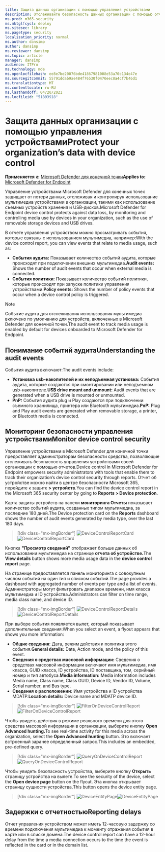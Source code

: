 ```yaml
---
title: Защита данных организации с помощью управления устройствами
description: Отслеживайте безопасность данных организации с помощью отчетов по контролю за устройствами.
ms.prod: m365-security
ms.mktglfcycl: deploy
ms.sitesec: library
ms.pagetype: security
localization_priority: normal
ms.author: dansimp
author: dansimp
ms.reviewer: dansimp
ms.topic: article
manager: dansimp
audience: ITPro
ms.technology: mde
ms.openlocfilehash: ee8e7be20076bde41867981008e53a70c134e47e
ms.sourcegitcommit: 55791ddab9ae484f76b30f0470eec8a4cf7b46d1
ms.translationtype: MT
ms.contentlocale: ru-RU
ms.lasthandoff: 04/20/2021
ms.locfileid: "51893918"
---
```

# <a name="protect-your-organizations-data-with-device-control"></a><span data-ttu-id="dc0e3-103">Защита данных организации с помощью управления устройствами</span><span class="sxs-lookup"><span data-stu-id="dc0e3-103">Protect your organization’s data with device control</span></span>

<span data-ttu-id="dc0e3-104">**Применяется к:** [Microsoft Defender для конечной точки](https://go.microsoft.com/fwlink/p/?linkid=2069559)</span><span class="sxs-lookup"><span data-stu-id="dc0e3-104">**Applies to:** [Microsoft Defender for Endpoint](https://go.microsoft.com/fwlink/p/?linkid=2069559)</span></span>

<span data-ttu-id="dc0e3-105">Управление устройствами Microsoft Defender для конечных точек защищает от потери данных, отслеживая и контролируя использование мультимедиа устройствами в организации, такими как использование съемных устройств хранения и USB-дисков.</span><span class="sxs-lookup"><span data-stu-id="dc0e3-105">Microsoft Defender for Endpoint device control protects against data loss, by monitoring and controlling media use by devices in your organization, such as the use of removable storage devices and USB drives.</span></span>

<span data-ttu-id="dc0e3-106">В отчете управления устройством можно просматривать события, которые связаны с использованием мультимедиа, например:</span><span class="sxs-lookup"><span data-stu-id="dc0e3-106">With the device control report, you can view events that relate to media usage, such as:</span></span>

- <span data-ttu-id="dc0e3-107">**События аудита:** Показывает количество событий аудита, которые происходят при подключении внешних мультимедиа.</span><span class="sxs-lookup"><span data-stu-id="dc0e3-107">**Audit events:** Shows the number of audit events that occur when external media is connected.</span></span>
- <span data-ttu-id="dc0e3-108">**События политики:** Показывает количество событий политики, которые происходят при запуске политики управления устройствами.</span><span class="sxs-lookup"><span data-stu-id="dc0e3-108">**Policy events:** Shows the number of policy events that occur when a device control policy is triggered.</span></span>

> [!NOTE]
> <span data-ttu-id="dc0e3-109">Событие аудита для отслеживания использования мультимедиа включено по умолчанию для устройств, включенных в Microsoft Defender для конечной точки.</span><span class="sxs-lookup"><span data-stu-id="dc0e3-109">The audit event to track media usage is enabled by default for devices onboarded to Microsoft Defender for Endpoint.</span></span>

## <a name="understanding-the-audit-events"></a><span data-ttu-id="dc0e3-110">Понимание событий аудита</span><span class="sxs-lookup"><span data-stu-id="dc0e3-110">Understanding the audit events</span></span>

<span data-ttu-id="dc0e3-111">События аудита включают:</span><span class="sxs-lookup"><span data-stu-id="dc0e3-111">The audit events include:</span></span>

- <span data-ttu-id="dc0e3-112">**Установка usb-накопителей и их неподъемная установка:** События аудита, которые создаются при смонтировании или неподъемном usb-накопителе.</span><span class="sxs-lookup"><span data-stu-id="dc0e3-112">**USB drive mount and unmount:** Audit events that are generated when a USB drive is mounted or unmounted.</span></span>
- <span data-ttu-id="dc0e3-113">**PnP:** События аудита plug и Play создаются при подключении съемного хранилища, принтера или Bluetooth мультимедиа.</span><span class="sxs-lookup"><span data-stu-id="dc0e3-113">**PnP:** Plug and Play audit events are generated when removable storage, a printer, or Bluetooth media is connected.</span></span>

## <a name="monitor-device-control-security"></a><span data-ttu-id="dc0e3-114">Мониторинг безопасности управления устройствами</span><span class="sxs-lookup"><span data-stu-id="dc0e3-114">Monitor device control security</span></span>

<span data-ttu-id="dc0e3-115">Управление устройствами в Microsoft Defender для конечной точки предоставляет администраторам безопасности средства, позволяющие отслеживать безопасность управления устройствами своей организации с помощью отчетов.</span><span class="sxs-lookup"><span data-stu-id="dc0e3-115">Device control in Microsoft Defender for Endpoint empowers security administrators with tools that enable them to track their organization’s device control security through reports.</span></span> <span data-ttu-id="dc0e3-116">Отчет об устройстве можно найти в центре безопасности Microsoft 365, перейдите к защите **> устройств.**</span><span class="sxs-lookup"><span data-stu-id="dc0e3-116">You can find the device control report in the Microsoft 365 security center by going to **Reports > Device protection**.</span></span>

<span data-ttu-id="dc0e3-117">Карта защиты устройств на панели **мониторинга Отчеты** показывает количество событий аудита, созданных типом мультимедиа, за последние 180 дней.</span><span class="sxs-lookup"><span data-stu-id="dc0e3-117">The Device protection card on the **Reports** dashboard shows the number of audit events generated by media type, over the last 180 days.</span></span>

> [!div class="mx-imgBorder"]
> <span data-ttu-id="dc0e3-118">![DeviceControlReportCard](images/devicecontrolcard.png)</span><span class="sxs-lookup"><span data-stu-id="dc0e3-118">![DeviceControlReportCard](images/devicecontrolcard.png)</span></span>

<span data-ttu-id="dc0e3-119">Кнопка **"Просмотр сведений"** отображает больше данных об использовании мультимедиа на странице **отчета об устройстве.**</span><span class="sxs-lookup"><span data-stu-id="dc0e3-119">The **View details** button shows more media usage data in the **device control report** page.</span></span>

<span data-ttu-id="dc0e3-120">На странице предоставляется панель мониторинга с совокупным числом событий на один тип и списком событий.</span><span class="sxs-lookup"><span data-stu-id="dc0e3-120">The page provides a dashboard with aggregated number of events per type and a list of events.</span></span> <span data-ttu-id="dc0e3-121">Администраторы могут фильтровать диапазон времени, имя класса мультимедиа и ID устройства.</span><span class="sxs-lookup"><span data-stu-id="dc0e3-121">Administrators can filter on time range, media class name, and device ID.</span></span>

> [!div class="mx-imgBorder"]
> <span data-ttu-id="dc0e3-122">![DeviceControlReportDetails](images/Detaileddevicecontrolreport.png)</span><span class="sxs-lookup"><span data-stu-id="dc0e3-122">![DeviceControlReportDetails](images/Detaileddevicecontrolreport.png)</span></span>

<span data-ttu-id="dc0e3-123">При выборе события появляется вылет, который показывает дополнительные сведения:</span><span class="sxs-lookup"><span data-stu-id="dc0e3-123">When you select an event, a flyout appears that shows you more information:</span></span>

- <span data-ttu-id="dc0e3-124">**Общие сведения:** Дата, режим действия и политика этого события.</span><span class="sxs-lookup"><span data-stu-id="dc0e3-124">**General details:** Date, Action mode, and the policy of this event.</span></span>
- <span data-ttu-id="dc0e3-125">**Сведения о средствах массовой информации:** Сведения о средствах массовой информации включают имя мультимедиа, имя класса, GUID класса, ID устройства, ID поставщика, том, серийный номер и тип автобуса.</span><span class="sxs-lookup"><span data-stu-id="dc0e3-125">**Media information:** Media information includes Media name, Class name, Class GUID, Device ID, Vendor ID, Volume, Serial number, and Bus type.</span></span>
- <span data-ttu-id="dc0e3-126">**Сведения о расположении:** Имя устройства и ID устройства MDATP.</span><span class="sxs-lookup"><span data-stu-id="dc0e3-126">**Location details:** Device name and MDATP device ID.</span></span>

> [!div class="mx-imgBorder"]
> <span data-ttu-id="dc0e3-127">![FilterOnDeviceControlReport](images/devicecontrolreportfilter.png)</span><span class="sxs-lookup"><span data-stu-id="dc0e3-127">![FilterOnDeviceControlReport](images/devicecontrolreportfilter.png)</span></span>

<span data-ttu-id="dc0e3-128">Чтобы увидеть действия в режиме реального времени для этого средства массовой информации в организации, выберите кнопку **Open Advanced hunting.**</span><span class="sxs-lookup"><span data-stu-id="dc0e3-128">To see real-time activity for this media across the organization, select the **Open Advanced hunting** button.</span></span> <span data-ttu-id="dc0e3-129">Это включает встроенный заранее определенный запрос.</span><span class="sxs-lookup"><span data-stu-id="dc0e3-129">This includes an embedded, pre-defined query.</span></span>

> [!div class="mx-imgBorder"]
> <span data-ttu-id="dc0e3-130">![QueryOnDeviceControlReport](images/Devicecontrolreportquery.png)</span><span class="sxs-lookup"><span data-stu-id="dc0e3-130">![QueryOnDeviceControlReport](images/Devicecontrolreportquery.png)</span></span>

<span data-ttu-id="dc0e3-131">Чтобы увидеть безопасность устройства, выберите кнопку **Открыть** страницу устройства на вылете.</span><span class="sxs-lookup"><span data-stu-id="dc0e3-131">To see the security of the device, select the **Open device page** button on the flyout.</span></span> <span data-ttu-id="dc0e3-132">Эта кнопка открывает страницу сущности устройства.</span><span class="sxs-lookup"><span data-stu-id="dc0e3-132">This button opens the device entity page.</span></span>

> [!div class="mx-imgBorder"]
> <span data-ttu-id="dc0e3-133">![DeviceEntityPage](images/Devicesecuritypage.png)</span><span class="sxs-lookup"><span data-stu-id="dc0e3-133">![DeviceEntityPage](images/Devicesecuritypage.png)</span></span>

## <a name="reporting-delays"></a><span data-ttu-id="dc0e3-134">Задержки с отчетностью</span><span class="sxs-lookup"><span data-stu-id="dc0e3-134">Reporting delays</span></span>

<span data-ttu-id="dc0e3-135">Отчет управления устройством может иметь 12-часовую задержку со времени подключения мультимедиа к моменту отражения события в карте или в списке домена.</span><span class="sxs-lookup"><span data-stu-id="dc0e3-135">The device control report can have a 12-hour delay from the time a media connection occurs to the time the event is reflected in the card or in the domain list.</span></span>
